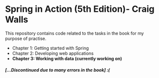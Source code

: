 # Spring in Action (5th Edition)- Craig Walls

This repository contains code related to the tasks in the book for my purpose of practise.

- Chapter 1: Getting started with Spring
- Chapter 2: Developing web applications
- **Chapter 3: Working with data (currently working on)**

#### *[...Discontinued due to many errors in the book] :(*
